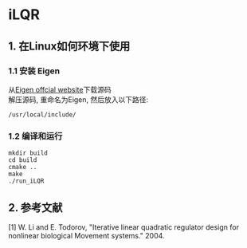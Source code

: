 # iLQR
## 1. 在Linux如何环境下使用
### 1.1 安装 Eigen
从[Eigen offcial website](https://gitlab.com/libeigen/eigen/-/releases)下载源码 \
解压源码, 重命名为Eigen, 然后放入以下路径:
```
/usr/local/include/
```
### 1.2 编译和运行
```
mkdir build
cd build
cmake ..
make
./run_iLQR
```
## 2. 参考文献
[1] W. Li and E. Todorov, "Iterative linear quadratic regulator design for nonlinear biological Movement systems." 2004.